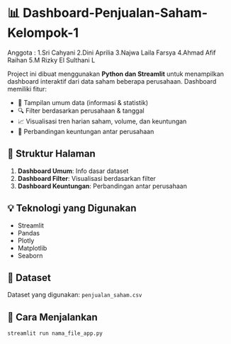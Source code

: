 # 📊 Dashboard-Penjualan-Saham-Kelompok-1

Anggota :
1.Sri Cahyani
2.Dini Aprilia
3.Najwa Laila Farsya
4.Ahmad Afif Raihan
5.M Rizky El Sulthani L


Project ini dibuat menggunakan **Python dan Streamlit** untuk menampilkan dashboard interaktif dari data saham beberapa perusahaan. Dashboard memiliki fitur:
- 📌 Tampilan umum data (informasi & statistik)
- 🔍 Filter berdasarkan perusahaan & tanggal
- 📈 Visualisasi tren harian saham, volume, dan keuntungan
- 🧾 Perbandingan keuntungan antar perusahaan

## 📁 Struktur Halaman
1. **Dashboard Umum**: Info dasar dataset
2. **Dashboard Filter**: Visualisasi berdasarkan filter
3. **Dashboard Keuntungan**: Perbandingan antar perusahaan

## 💡 Teknologi yang Digunakan
- Streamlit
- Pandas
- Plotly
- Matplotlib
- Seaborn

## 📂 Dataset
Dataset yang digunakan: `penjualan_saham.csv`

## 🚀 Cara Menjalankan
```bash
streamlit run nama_file_app.py
